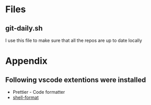 # Files

## git-daily.sh

I use this file to make sure that all the repos are up to date locally

# Appendix

## Following vscode extentions were installed

- Prettier - Code formatter
- [shell-format](https://www.mankier.com/1/shfmt)
